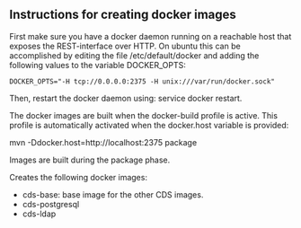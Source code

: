 Instructions for creating docker images
---------------------------------------

First make sure you have a docker daemon running on a reachable host that exposes the REST-interface
over HTTP. On ubuntu this can be accomplished by editing the file /etc/default/docker and adding the
following values to the variable DOCKER_OPTS:

	DOCKER_OPTS="-H tcp://0.0.0.0:2375 -H unix:///var/run/docker.sock"
	
Then, restart the docker daemon using: service docker restart.

The docker images are built when the docker-build profile is active. This profile is automatically
activated when the docker.host variable is provided:

mvn -Ddocker.host=http://localhost:2375 package

Images are built during the package phase.

Creates the following docker images:

 - cds-base: base image for the other CDS images.
 - cds-postgresql
 - cds-ldap